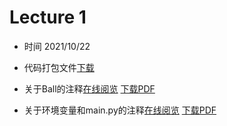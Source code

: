 Lecture 1 
====

* 时间 2021/10/22
* 代码打包文件[下载](https://raw.githubusercontent.com/JSYRD/ECNUCS_Programming_Club/main/ECPC_2021/Clubbbbbb/Lecture1/sources.zip)



* 关于Ball的注释[在线阅览](https://www.ecpc.top/ECPC_2021/Clubbbbbb/Lecture1/Code_Comments/Ball的注释.html)  <a target="_blank" href="./Clubbbbbb/Lecture1/Code_Comments/Ball的注释.pdf">下载PDF</a>
* 关于环境变量和main.py的注释[在线阅览](https://www.ecpc.top/ECPC_2021/Clubbbbbb/Lecture1/Code_Comments/关于环境变量和main.py的注释.html)  <a target="_blank" href="./Clubbbbbb/Lecture1/Code_Comments/关于环境变量和main.py的注释.pdf">下载PDF</a>


